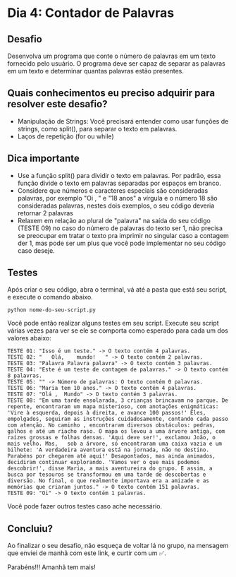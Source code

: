 # Dia 4: Contador de Palavras

## Desafio
Desenvolva um programa que conte o número de palavras em um texto fornecido pelo usuário. O programa deve ser capaz de separar as palavras em um texto e determinar quantas palavras estão presentes.

## Quais conhecimentos eu preciso adquirir para resolver este desafio?
- Manipulação de Strings: Você precisará entender como usar funções de strings, como split(), para separar o texto em palavras.
- Laços de repetição (for ou while)

## Dica importante
- Use a função split() para dividir o texto em palavras. Por padrão, essa função divide o texto em palavras separadas por espaços em branco.
- Considere que números e caracteres especiais são consideradas palavras, por exemplo "Oi , " e "18 anos" a vírgula e o número 18 são consideradas palavras, nestes dois exemplos, o seu código deveria retornar 2 palavras
- Relaxem em relação ao plural de "palavra" na saída do seu código (TESTE 09) no caso do número de palavras do texto ser 1, não precisa se preocupar em tratar o texto pra imprimir no singular caso a contagem der 1, mas pode ser um plus que você pode implementar no seu código caso deseje.

## Testes

Após criar o seu código, abra o terminal, vá até a pasta que está seu script, e execute o comando abaixo.

```
python nome-do-seu-script.py
```

Você pode então realizar alguns testes em seu script. Execute seu script várias vezes para ver se ele se comporta como esperado para cada um dos valores abaixo:

```
TESTE 01: "Isso é um teste." -> O texto contém 4 palavras.
TESTE 02: "   Olá,    mundo!   " -> O texto contém 2 palavras.
TESTE 03: "Palavra Palavra palavra" -> O texto contém 3 palavras.
TESTE 04: "Este é um teste de contagem de palavras." -> O texto contém 8 palavras.
TESTE 05: "" -> Número de palavras: O texto contém 0 palavras.
TESTE 06: "Maria tem 10 anos." -> O texto contém 4 palavras.
TESTE 07: "Olá ,  Mundo" -> O texto contém 3 palavras.
TESTE 08: "Em uma tarde ensolarada, 3 crianças brincavam no parque. De repente, encontraram um mapa misterioso, com anotações enigmáticas: 'Vire à esquerda, depois à direita, e avance 100 passos!' Eles, empolgados, seguiram as instruções cuidadosamente, contando cada passo com atenção. No caminho , encontraram diversos obstáculos: pedras, galhos e até um riacho raso. O mapa os levou a uma árvore antiga, com raízes grossas e folhas densas. 'Aqui deve ser!', exclamou João, o mais velho. Mas,   sob a árvore, só encontraram uma caixa vazia e um bilhete: 'A verdadeira aventura está na jornada, não no destino. Parabéns por chegarem até aqui!' Desapontados, mas ainda animados, decidiram continuar explorando. 'Vamos ver o que mais podemos descobrir!', disse Maria, a mais aventureira do grupo. E assim, a busca por tesouros se transformou em uma tarde de descobertas e diversão. No final, o que realmente importava era a amizade e as memórias que criaram juntos." -> O texto contém 151 palavras.
TESTE 09: "Oi" -> O texto contém 1 palavras.
```

Você pode fazer outros testes caso ache necessário.

## Concluiu?

Ao finalizar o seu desafio, não esqueça de voltar lá no grupo, na mensagem que enviei de manhã com este link, e curtir com um ✅.

Parabéns!!! Amanhã tem mais! 